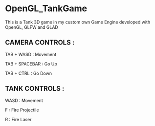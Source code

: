 # OpenGL_TankGame
This is a Tank 3D game in my custom own Game Engine developed with OpenGL, GLFW and GLAD

## CAMERA CONTROLS	 :

TAB + WASD	 : Movement

TAB + SPACEBAR 	 : Go Up

TAB + CTRL	 : Go Down

## TANK CONTROLS	 :

WASD	: Movement

F 	: Fire Projectile

R 	: Fire Laser
